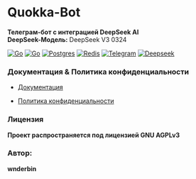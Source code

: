 # Quokka-Bot
**Телеграм-бот с интеграцией DeepSeek AI** \
**DeepSeek-Модель:** DeepSeek V3 0324

[![Go](https://github.com/wnderbin/QuokkaAI-Bot/actions/workflows/go.yml/badge.svg)](https://github.com/wnderbin/QuokkaAI-Bot/actions/workflows/go.yml)
[![Go](https://img.shields.io/badge/Go-%2300ADD8.svg?&logo=go&logoColor=white)](#)
[![Postgres](https://img.shields.io/badge/Postgres-%23316192.svg?logo=postgresql&logoColor=white)](#)
[![Redis](https://img.shields.io/badge/Redis-%23DD0031.svg?logo=redis&logoColor=white)](#)
[![Telegram](https://img.shields.io/badge/Telegram-2CA5E0?logo=telegram&logoColor=white)](#)
[![Deepseek](https://custom-icon-badges.demolab.com/badge/Deepseek-4D6BFF?logo=deepseek&logoColor=fff)](#)

### Документация & Политика конфиденциальности
* [Документация](https://github.com/wnderbin/QuokkaAI-Bot/tree/main/docs)

* [Политика конфиденциальности](https://github.com/wnderbin/QuokkaAI-Bot/tree/main/privacy)


### Лицензия
**Проект распространяется под лицензией GNU AGPLv3**

### Автор:
**wnderbin**
